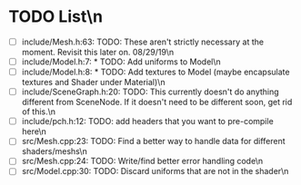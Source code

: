 # TODO List\n
 - [ ] include/Mesh.h:63:   TODO: These aren't strictly necessary at the moment. Revisit this later on. 08/29/19\n
 - [ ] include/Model.h:7: * TODO: Add uniforms to Model\n
 - [ ] include/Model.h:8: * TODO: Add textures to Model (maybe encapsulate textures and Shader under Material)\n
 - [ ] include/SceneGraph.h:20:	 TODO: This currently doesn't do anything different from SceneNode. If it doesn't need to be different soon, get rid of this.\n
 - [ ] include/pch.h:12: TODO: add headers that you want to pre-compile here\n
 - [ ] src/Mesh.cpp:23:   TODO: Find a better way to handle data for different shaders/meshs\n
 - [ ] src/Mesh.cpp:24:   TODO: Write/find better error handling code\n
 - [ ] src/Model.cpp:30:	 TODO: Discard uniforms that are not in the shader\n
